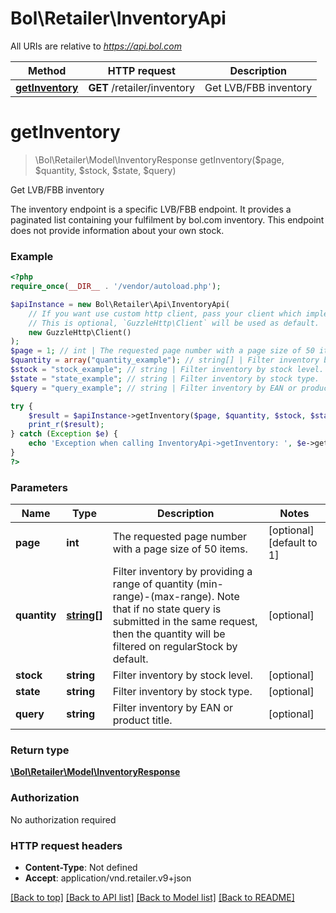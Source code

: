 # Bol\Retailer\InventoryApi

All URIs are relative to *https://api.bol.com*

Method | HTTP request | Description
------------- | ------------- | -------------
[**getInventory**](InventoryApi.md#getInventory) | **GET** /retailer/inventory | Get LVB/FBB inventory


# **getInventory**
> \Bol\Retailer\Model\InventoryResponse getInventory($page, $quantity, $stock, $state, $query)

Get LVB/FBB inventory

The inventory endpoint is a specific LVB/FBB endpoint. It provides a paginated list containing your fulfilment by bol.com inventory. This endpoint does not provide information about your own stock.

### Example
```php
<?php
require_once(__DIR__ . '/vendor/autoload.php');

$apiInstance = new Bol\Retailer\Api\InventoryApi(
    // If you want use custom http client, pass your client which implements `GuzzleHttp\ClientInterface`.
    // This is optional, `GuzzleHttp\Client` will be used as default.
    new GuzzleHttp\Client()
);
$page = 1; // int | The requested page number with a page size of 50 items.
$quantity = array("quantity_example"); // string[] | Filter inventory by providing a range of quantity (min-range)-(max-range). Note that if no state query is submitted in the same request, then the quantity will be filtered on regularStock by default.
$stock = "stock_example"; // string | Filter inventory by stock level.
$state = "state_example"; // string | Filter inventory by stock type.
$query = "query_example"; // string | Filter inventory by EAN or product title.

try {
    $result = $apiInstance->getInventory($page, $quantity, $stock, $state, $query);
    print_r($result);
} catch (Exception $e) {
    echo 'Exception when calling InventoryApi->getInventory: ', $e->getMessage(), PHP_EOL;
}
?>
```

### Parameters

Name | Type | Description  | Notes
------------- | ------------- | ------------- | -------------
 **page** | **int**| The requested page number with a page size of 50 items. | [optional] [default to 1]
 **quantity** | [**string[]**](../Model/string.md)| Filter inventory by providing a range of quantity (min-range)-(max-range). Note that if no state query is submitted in the same request, then the quantity will be filtered on regularStock by default. | [optional]
 **stock** | **string**| Filter inventory by stock level. | [optional]
 **state** | **string**| Filter inventory by stock type. | [optional]
 **query** | **string**| Filter inventory by EAN or product title. | [optional]

### Return type

[**\Bol\Retailer\Model\InventoryResponse**](../Model/InventoryResponse.md)

### Authorization

No authorization required

### HTTP request headers

 - **Content-Type**: Not defined
 - **Accept**: application/vnd.retailer.v9+json

[[Back to top]](#) [[Back to API list]](../../README.md#documentation-for-api-endpoints) [[Back to Model list]](../../README.md#documentation-for-models) [[Back to README]](../../README.md)

